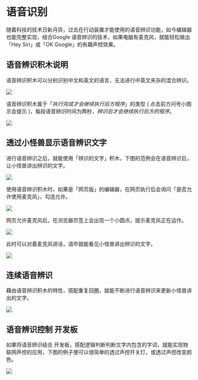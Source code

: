 # 语音识别

随着科技的技术日新月异，过去在行动装置才能使用的语音辨识功能，如今编辑器也能完整实现，结合Google 语音辨识的技术，如果电脑有麦克风，就能轻松做出「Hey Siri」或「OK Google」的有趣声控效果。

## 语音辨识积木说明

语音辨识积木可以分别识别中文和英文的语言，无法进行中英文夹杂的混合辨识。

![](https://raw.githubusercontent.com/junhuanchen/test_repository/master/bpi-web/tutorials/images/zh_tw/docs/webbit/sound/speech-recognition-01.jpg)

语音辨识积木属于「*执行完成才会继续执行后方程序*」的类型 ( 点击前方问号小图示会提示 )，每段语音辨识时间为两秒，*辨识后才会继续执行后方的程序*。

![](https://raw.githubusercontent.com/junhuanchen/test_repository/master/bpi-web/tutorials/images/zh_tw/docs/webbit/sound/speech-recognition-02.jpg)

## 透过小怪兽显示语音辨识文字

进行语音辨识之后，就能使用「辨识的文字」积木，下图的范例会在语音辨识后，让小怪兽讲出辨识的文字。

![](https://raw.githubusercontent.com/junhuanchen/test_repository/master/bpi-web/tutorials/images/zh_tw/docs/webbit/sound/speech-recognition-03.jpg)

使用语音辨识积木时，如果是「网页版」的编辑器，在网页执行后会询问「是否允许使用麦克风」，勾选允许。

![](https://raw.githubusercontent.com/junhuanchen/test_repository/master/bpi-web/tutorials/images/zh_tw/docs/webbit/sound/speech-recognition-04.jpg)

网页允许麦克风后，在浏览器页签上会出现一个小圆点，提示麦克风正在运作。

![](https://raw.githubusercontent.com/junhuanchen/test_repository/master/bpi-web/tutorials/images/zh_tw/docs/webbit/sound/speech-recognition-05.jpg)

此时可以对着麦克风讲话，语毕就能看见小怪兽讲出辨识的文字。

![](https://raw.githubusercontent.com/junhuanchen/test_repository/master/bpi-web/tutorials/images/zh_tw/docs/webbit/sound/speech-recognition-06.jpg)

## 连续语音辨识

藉由语音辨识积木的特性，搭配重复回圈，就能不断进行语音辨识来更新小怪兽讲出的文字。

![](https://raw.githubusercontent.com/junhuanchen/test_repository/master/bpi-web/tutorials/images/zh_tw/docs/webbit/sound/speech-recognition-08.gif)

## 语音辨识控制 开发板

如果将语音辨识结合 开发板，搭配逻辑判断判断文字内包含的字词，就能实现物联网声控的应用，下图的例子便可以很简单的透过声控开关灯，或透过声控改变颜色。

![](https://raw.githubusercontent.com/junhuanchen/test_repository/master/bpi-web/tutorials/images/zh_tw/docs/webbit/sound/speech-recognition-09.gif)